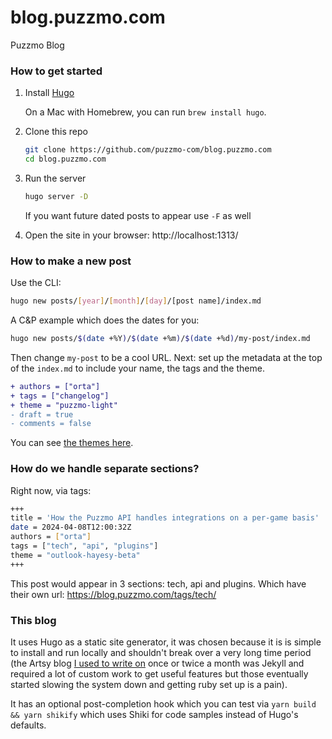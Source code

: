 # blog.puzzmo.com

Puzzmo Blog

### How to get started

1. Install [Hugo](https://gohugo.io/getting-started/installing/)

   On a Mac with Homebrew, you can run `brew install hugo`.

2. Clone this repo

   ```sh
   git clone https://github.com/puzzmo-com/blog.puzzmo.com
   cd blog.puzzmo.com
   ```

3. Run the server

   ```sh
   hugo server -D
   ```

   If you want future dated posts to appear use `-F` as well

4. Open the site in your browser: http://localhost:1313/

### How to make a new post

Use the CLI:

```sh
hugo new posts/[year]/[month]/[day]/[post name]/index.md
```

A C&P example which does the dates for you:

```sh
hugo new posts/$(date +%Y)/$(date +%m)/$(date +%d)/my-post/index.md
```

Then change `my-post` to be a cool URL. Next: set up the metadata at the top of the `index.md` to include your name, the tags and the theme.

```diff
+ authors = ["orta"]
+ tags = ["changelog"]
+ theme = "puzzmo-light"
- draft = true
- comments = false
```

You can see [the themes here](https://github.com/puzzmo-com/blog.puzzmo.com/tree/main/static/themes).


### How do we handle separate sections?

Right now, via tags:

```sh
+++
title = 'How the Puzzmo API handles integrations on a per-game basis'
date = 2024-04-08T12:00:32Z
authors = ["orta"]
tags = ["tech", "api", "plugins"]
theme = "outlook-hayesy-beta"
+++

```

This post would appear in 3 sections: tech, api and plugins. Which have their own url: https://blog.puzzmo.com/tags/tech/

### This blog

It uses Hugo as a static site generator, it was chosen because it is is simple to install and run locally and shouldn't break over a very long time period (the Artsy blog [I used to write on](https://artsy.github.io/blog/2019/05/03/ortas-best-of/) once or twice a month was Jekyll and required a lot of custom work to get useful features but those eventually started slowing the system down and getting ruby set up is a pain).

It has an optional post-completion hook which you can test via `yarn build && yarn shikify` which uses Shiki for code samples instead of Hugo's defaults.